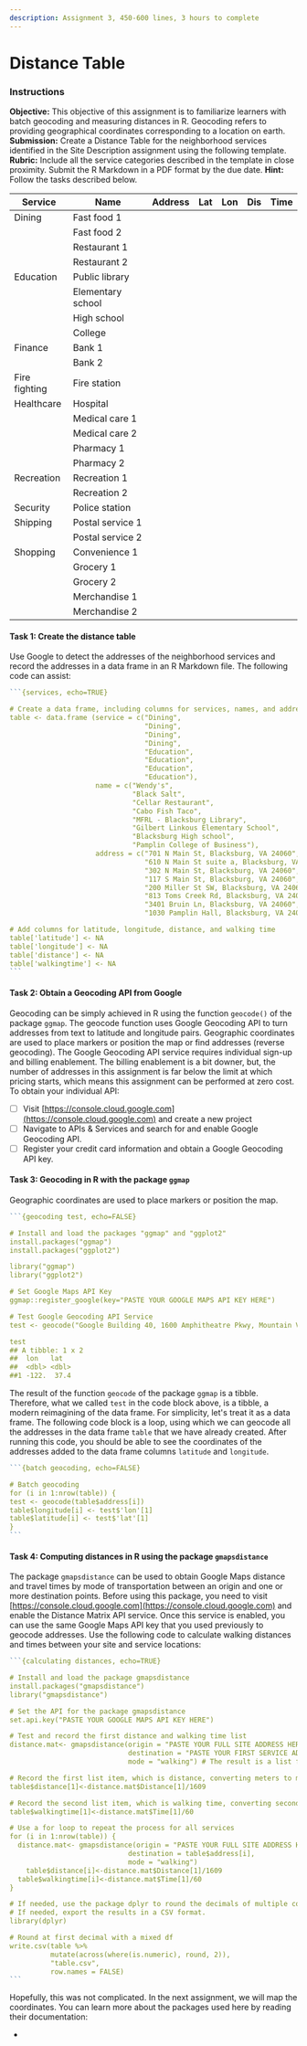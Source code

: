 ```yaml
---
description: Assignment 3, 450-600 lines, 3 hours to complete
---
```


# Distance Table

### Instructions

**Objective:** This objective of this assignment is to familiarize learners with batch geocoding and measuring distances in R. Geocoding refers to providing geographical coordinates corresponding to a location on earth. **Submission:** Create a Distance Table for the neighborhood services identified in the Site Description assignment using the following template. **Rubric:** Include all the service categories described in the template in close proximity. Submit the R Markdown in a PDF format by the due date. **Hint:** Follow the tasks described below.

| Service       | Name              | Address | Lat | Lon | Dis | Time |
| ------------- | ----------------- | ------- | --- | --- | --- | ---- |
| Dining        | Fast food 1       |         |     |     |     |      |
|               | Fast food 2       |         |     |     |     |      |
|               | Restaurant 1      |         |     |     |     |      |
|               | Restaurant 2      |         |     |     |     |      |
| Education     | Public library    |         |     |     |     |      |
|               | Elementary school |         |     |     |     |      |
|               | High school       |         |     |     |     |      |
|               | College           |         |     |     |     |      |
| Finance       | Bank 1            |         |     |     |     |      |
|               | Bank 2            |         |     |     |     |      |
| Fire fighting | Fire station      |         |     |     |     |      |
| Healthcare    | Hospital          |         |     |     |     |      |
|               | Medical care 1    |         |     |     |     |      |
|               | Medical care 2    |         |     |     |     |      |
|               | Pharmacy 1        |         |     |     |     |      |
|               | Pharmacy 2        |         |     |     |     |      |
| Recreation    | Recreation 1      |         |     |     |     |      |
|               | Recreation 2      |         |     |     |     |      |
| Security      | Police station    |         |     |     |     |      |
| Shipping      | Postal service 1  |         |     |     |     |      |
|               | Postal service 2  |         |     |     |     |      |
| Shopping      | Convenience 1     |         |     |     |     |      |
|               | Grocery 1         |         |     |     |     |      |
|               | Grocery 2         |         |     |     |     |      |
|               | Merchandise 1     |         |     |     |     |      |
|               | Merchandise 2     |         |     |     |     |      |

#### Task 1: Create the distance table

Use Google to detect the addresses of the neighborhood services and record the addresses in a data frame in an R Markdown file. The following code can assist:

````r
```{services, echo=TRUE}

# Create a data frame, including columns for services, names, and addresses 
table <- data.frame (service = c("Dining",
                                 "Dining",
                                 "Dining",
                                 "Dining",
                                 "Education",
                                 "Education",
                                 "Education",
                                 "Education"),
                     name = c("Wendy's",
                              "Black Salt",
                              "Cellar Restaurant",
                              "Cabo Fish Taco",
                              "MFRL - Blacksburg Library",
                              "Gilbert Linkous Elementary School",
                              "Blacksburg High school",
                              "Pamplin College of Business"),
                     address = c("701 N Main St, Blacksburg, VA 24060",
                                 "610 N Main St suite a, Blacksburg, VA 24060",
                                 "302 N Main St, Blacksburg, VA 24060",
                                 "117 S Main St, Blacksburg, VA 24060",
                                 "200 Miller St SW, Blacksburg, VA 24060",
                                 "813 Toms Creek Rd, Blacksburg, VA 24060",
                                 "3401 Bruin Ln, Blacksburg, VA 24060",
                                 "1030 Pamplin Hall, Blacksburg, VA 24061"))

# Add columns for latitude, longitude, distance, and walking time 
table['latitude'] <- NA
table['longitude'] <- NA
table['distance'] <- NA
table['walkingtime'] <- NA
```
````

#### Task 2: Obtain a Geocoding API from Google

Geocoding can be simply achieved in R using the function `geocode()` of the package `ggmap`. The geocode function uses Google Geocoding API to turn addresses from text to latitude and longitude pairs. Geographic coordinates are used to place markers or position the map or find addresses (reverse geocoding). The Google Geocoding API service requires individual sign-up and billing enablement. The billing enablement is a bit downer, but, the number of addresses in this assignment is far below the limit at which pricing starts, which means this assignment can be performed at zero cost. To obtain your individual API:

* [ ] Visit [https://console.cloud.google.com](https://console.cloud.google.com) and create a new project
* [ ] Navigate to APIs & Services and search for and enable Google Geocoding API.
* [ ] Register your credit card information and obtain a Google Geocoding API key.

#### Task 3: Geocoding in R with the package `ggmap`

Geographic coordinates are used to place markers or position the map.&#x20;

````r
```{geocoding test, echo=FALSE}

# Install and load the packages "ggmap" and "ggplot2"
install.packages("ggmap")
install.packages("ggplot2")

library("ggmap")
library("ggplot2")

# Set Google Maps API Key
ggmap::register_google(key="PASTE YOUR GOOGLE MAPS API KEY HERE")

# Test Google Geocoding API Service
test <- geocode("Google Building 40, 1600 Amphitheatre Pkwy, Mountain View, CA 94043")

test
## A tibble: 1 x 2
##  lon   lat
##  <dbl> <dbl>
##1 -122.  37.4
````

The result of the function `geocode` of the package `ggmap` is a tibble. Therefore, what we called `test` in the code block above, is a tibble, a modern reimagining of the data frame. For simplicity, let's treat it as a data frame. The following code block is a loop, using which we can geocode all the addresses in the data frame `table` that we have already created. After running this code, you should be able to see the coordinates of the addresses added to the data frame columns `latitude` and `longitude`.

````r
```{batch geocoding, echo=FALSE}

# Batch geocoding
for (i in 1:nrow(table)) {
test <- geocode(table$address[i])
table$longitude[i] <- test$'lon'[1]
table$latitude[i] <- test$'lat'[1]
}
```
````

#### Task 4: Computing distances in R using the package `gmapsdistance`

The package `gmapsdistance` can be used to obtain Google Maps distance and travel times by mode of transportation between an origin and one or more destination points. Before using this package, you need to visit [https://console.cloud.google.com](https://console.cloud.google.com) and enable the Distance Matrix API service. Once this service is enabled, you can use the same Google Maps API key that you used previously to geocode addresses. Use the following code to calculate walking distances and times between your site and service locations:

````r
```{calculating distances, echo=TRUE}

# Install and load the package gmapsdistance
install.packages("gmapsdistance")
library("gmapsdistance")

# Set the API for the package gmapsdistance
set.api.key("PASTE YOUR GOOGLE MAPS API KEY HERE")

# Test and record the first distance and walking time list
distance.mat<- gmapsdistance(origin = "PASTE YOUR FULL SITE ADDRESS HERE",
                             destination = "PASTE YOUR FIRST SERVICE ADDRESS HERE",
                             mode = "walking") # The result is a list format

# Record the first list item, which is distance, converting meters to miles 
table$distance[1]<-distance.mat$Distance[1]/1609

# Record the second list item, which is walking time, converting seconds to minutes 
table$walkingtime[1]<-distance.mat$Time[1]/60 

# Use a for loop to repeat the process for all services
for (i in 1:nrow(table)) { 
  distance.mat<- gmapsdistance(origin = "PASTE YOUR FULL SITE ADDRESS HERE",
                             destination = table$address[i],
                             mode = "walking")
    table$distance[i]<-distance.mat$Distance[1]/1609
  table$walkingtime[i]<-distance.mat$Time[1]/60
}

# If needed, use the package dplyr to round the decimals of multiple columns. 
# If needed, export the results in a CSV format.
library(dplyr)

# Round at first decimal with a mixed df
write.csv(table %>% 
          mutate(across(where(is.numeric), round, 2)),
          "table.csv", 
          row.names = FALSE)
```
````

Hopefully, this was not complicated. In the next assignment, we will map the coordinates. You can learn more about the packages used here by reading their documentation:

*
